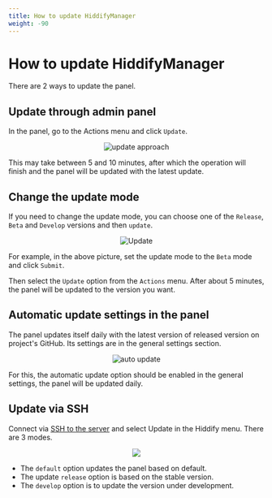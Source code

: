 ```yaml
---
title: How to update HiddifyManager
weight: -90
---
```


<div dir="ltr" markdown="1">



# How to update HiddifyManager
There are 2 ways to update the panel.

## Update through admin panel
In the panel, go to the Actions menu and click `Update`.

<div align=center markdown=1>
  
![update approach ](https://github.com/hiddify/hiddify-config/assets/125398461/9f482e1c-30ae-4fd3-8d3c-44d72b08155f)

</div>

This may take between 5 and 10 minutes, after which the operation will finish and the panel will be updated with the latest update.



## Change the update mode

If you need to change the update mode, you can choose one of the `Release`, `Beta` and `Develop` versions and then `update`.


<div align=center markdown=1>
  
![Update](https://github.com/hiddify/hiddify.com/assets/125398461/9b24004d-cb44-4137-a573-76eb59d8930a)

</div>

For example, in the above picture, set the update mode to the `Beta` mode and click `Submit`.

Then select the `Update` option from the `Actions` menu. After about 5 minutes, the panel will be updated to the version you want.

## Automatic update settings in the panel

The panel updates itself daily with the latest version of released version on project's GitHub. Its settings are in the general settings section.


<div align=center markdown=1>
  
![auto update](https://github.com/hiddify/hiddify-config/assets/125398461/9ba845b1-2538-44db-90e2-57c7b31e5c8c)

</div>

For this, the automatic update option should be enabled in the general settings, the panel will be updated daily.

## Update via SSH

Connect via [SSH to the server](/manager/installation-and-setup/How-to-connect-to-server-via-SSH/) and select Update in the Hiddify menu. There are 3 modes.

<div align=center markdown=1>

![](https://user-images.githubusercontent.com/125398461/230083991-e90d579a-5301-49f3-ae5c-645ae5cb6d18.png)

</div>

* The `default` option updates the panel based on default.
* The update `release` option is based on the stable version.
* The `develop` option is to update the version under development.
